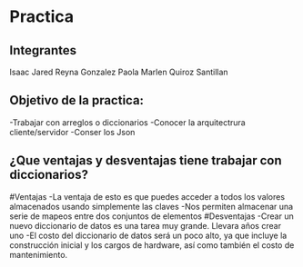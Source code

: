 # Practica

## Integrantes
Isaac Jared Reyna Gonzalez 
Paola Marlen Quiroz Santillan


## Objetivo de la practica:
-Trabajar con arreglos o diccionarios
-Conocer la arquitectrura cliente/servidor
-Conser los Json


## ¿Que ventajas y desventajas tiene trabajar con diccionarios?
#Ventajas
-La ventaja de esto es que puedes acceder a todos los valores almacenados usando simplemente las claves
-Nos permiten almacenar una serie de mapeos entre dos conjuntos de elementos
#Desventajas
-Crear un nuevo diccionario de datos es una tarea muy grande. Llevara años crear uno
-El  costo del diccionario de datos será un poco alto, ya que incluye la construcción inicial y los cargos
de hardware, así como también el costo de mantenimiento.
